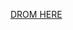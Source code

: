 [DROM HERE](https://medium.com/@kchanchal78/connecting-to-interactive-brokers-to-get-option-chain-data-using-python-5640196057ad)